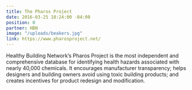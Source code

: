 ```yaml
---
title: The Pharos Project
date: 2016-03-25 18:24:00 -04:00
position: 0
partner: HBN
image: "/uploads/beakers.jpg"
link: https://www.pharosproject.net/
---
```


Healthy Building Network’s Pharos Project is the most independent and comprehensive database for identifying health hazards associated with nearly 40,000 chemicals. It encourages manufacturer transparency; helps designers and building owners avoid using toxic building products; and creates incentives for product redesign and modification.
